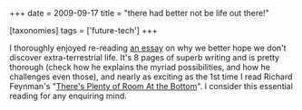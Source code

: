 +++
date = 2009-09-17
title = "there had better not be life out there!"

[taxonomies]
tags = ['future-tech']
+++

I thoroughly enjoyed re-reading [an essay] on why we better hope we
don\'t discover extra-terrestrial life. It\'s 8 pages of superb writing
and is pretty thorough (check how he explains the myriad possibilities,
and how he challenges even those), and nearly as exciting as the 1st
time I read Richard Feynman\'s \"[There\'s Plenty of Room At the
Bottom]\". I consider this essential reading for any enquiring mind.

  [an essay]: http://www.nickbostrom.com/extraterrestrial.pdf
  [There\'s Plenty of Room At the Bottom]: http://www.nanoparticles.org/pdf/Feynman.pdf
